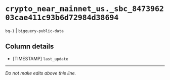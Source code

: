 # `crypto_near_mainnet_us._sbc_847396203cae411c93b6d72984d38694`
`bq-1` | `bigquery-public-data`

## Column details
* [TIMESTAMP] `last_update`

-------------------------------------------------------------------------------
*Do not make edits above this line.*
